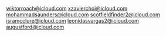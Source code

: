wiktorroach@icloud.com
xzavierchoi@icloud.com
mohammadsaunders@icloud.com
scotfieldfinder2@icloud.com
isramcclure@icloud.com
leonidasvargas2@icloud.com
augustford@icloud.com
